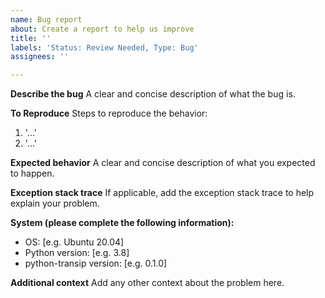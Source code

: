 ```yaml
---
name: Bug report
about: Create a report to help us improve
title: ''
labels: 'Status: Review Needed, Type: Bug'
assignees: ''

---
```


**Describe the bug**
A clear and concise description of what the bug is.

**To Reproduce**
Steps to reproduce the behavior:
1. '...'
2. '...'

**Expected behavior**
A clear and concise description of what you expected to happen.

**Exception stack trace**
If applicable, add the exception stack trace to help explain your problem.

**System (please complete the following information):**
 - OS: [e.g. Ubuntu 20.04]
 - Python version: [e.g. 3.8]
 - python-transip version:  [e.g. 0.1.0]

**Additional context**
Add any other context about the problem here.
